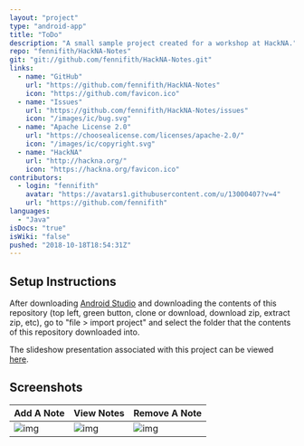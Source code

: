 ```yaml
---
layout: "project"
type: "android-app"
title: "ToDo"
description: "A small sample project created for a workshop at HackNA."
repo: "fennifith/HackNA-Notes"
git: "git://github.com/fennifith/HackNA-Notes.git"
links: 
  - name: "GitHub"
    url: "https://github.com/fennifith/HackNA-Notes"
    icon: "https://github.com/favicon.ico"
  - name: "Issues"
    url: "https://github.com/fennifith/HackNA-Notes/issues"
    icon: "/images/ic/bug.svg"
  - name: "Apache License 2.0"
    url: "https://choosealicense.com/licenses/apache-2.0/"
    icon: "/images/ic/copyright.svg"
  - name: "HackNA"
    url: "http://hackna.org/"
    icon: "https://hackna.org/favicon.ico"
contributors: 
  - login: "fennifith"
    avatar: "https://avatars1.githubusercontent.com/u/13000407?v=4"
    url: "https://github.com/fennifith"
languages: 
  - "Java"
isDocs: "true"
isWiki: "false"
pushed: "2018-10-18T18:54:31Z"
---
```


## Setup Instructions

After downloading [Android Studio](https://developer.android.com/studio/index.html) and downloading the contents of this repository (top left, green button, clone or download, download zip, extract zip, etc), go to "file > import project" and select the folder that the contents of this repository downloaded into.

The slideshow presentation associated with this project can be viewed [here](https://docs.google.com/presentation/d/1fTwHMytRuMMXfRQP8JoqtDlFY-FxdY-QfUUfg-BTAZw/edit?usp=sharing).

## Screenshots

| Add A Note | View Notes | Remove A Note |
|------------|------------|---------------|
|![img](https://github.com/fennifith/HackNA-Notes/blob/master/./.github/images/new.png?raw=true)|![img](https://github.com/fennifith/HackNA-Notes/blob/master/./.github/images/list.png?raw=true)|![img](https://github.com/fennifith/HackNA-Notes/blob/master/./.github/images/remove.png?raw=true)|
